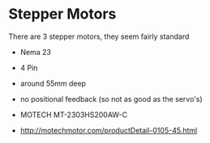 # Stepper Motors

There are 3 stepper motors, they seem fairly standard

  * Nema 23
  * 4 Pin
  * around 55mm deep
  * no positional feedback (so not as good as the servo's)
  
  * MOTECH MT-2303HS200AW-C
  * http://motechmotor.com/productDetail-0105-45.html
